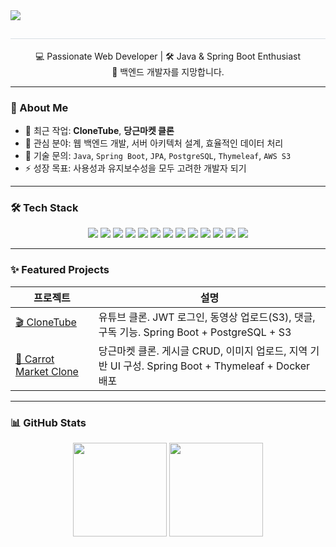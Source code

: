<img src="https://capsule-render.vercel.app/api?type=waving&color=0:ffdbdb,100:ffa8a8&height=180&text=Hi%20there%20👋%20I'm%20Suyun%20Lee!&animation=fadeIn&fontColor=383838&fontSize=40" />
</div>
<div align= "center"> 
<h2 style="border-bottom: 1px solid #d8dee4; color: #282d33;">  </h2>  
<div style="font-weight: 700; font-size: 15px; text-align: center; color: #282d33;">  </div> 
</div>


<p align="center">
  💻 Passionate Web Developer | 🛠️ Java & Spring Boot Enthusiast <br/>
  🌱 백엔드 개발자를 지망합니다.
</p>

---

### 🚀 About Me

- 🔭 최근 작업: **CloneTube**, **당근마켓 클론**
- 🌱 관심 분야: 웹 백엔드 개발, 서버 아키텍처 설계, 효율적인 데이터 처리
- 💬 기술 문의: `Java`, `Spring Boot`, `JPA`, `PostgreSQL`, `Thymeleaf`, `AWS S3`
- ⚡ 성장 목표: 사용성과 유지보수성을 모두 고려한 개발자 되기

---

### 🛠️ Tech Stack

<div align="center">

<!-- Backend -->
<img src="https://img.shields.io/badge/Java-007396?style=flat-square&logo=openjdk&logoColor=white"/>
<img src="https://img.shields.io/badge/Spring Boot-6DB33F?style=flat-square&logo=spring&logoColor=white"/>
<img src="https://img.shields.io/badge/JPA-59666C?style=flat-square&logo=hibernate&logoColor=white"/>
<img src="https://img.shields.io/badge/PostgreSQL-336791?style=flat-square&logo=postgresql&logoColor=white"/>

<!-- Frontend -->
<img src="https://img.shields.io/badge/HTML5-E34F26?style=flat-square&logo=html5&logoColor=white"/>
<img src="https://img.shields.io/badge/CSS3-1572B6?style=flat-square&logo=css3&logoColor=white"/>
<img src="https://img.shields.io/badge/JavaScript-F7DF1E?style=flat-square&logo=javascript&logoColor=black"/>
<img src="https://img.shields.io/badge/Thymeleaf-005F0F?style=flat-square&logo=thymeleaf&logoColor=white"/>

<!-- Infra -->
<img src="https://img.shields.io/badge/AWS EC2-232F3E?style=flat-square&logo=amazonaws&logoColor=white"/>
<img src="https://img.shields.io/badge/AWS S3-569A31?style=flat-square&logo=amazonaws&logoColor=white"/>
<img src="https://img.shields.io/badge/Docker-2496ED?style=flat-square&logo=docker&logoColor=white"/>
<img src="https://img.shields.io/badge/GitHub-181717?style=flat-square&logo=github&logoColor=white"/>

<!-- Etc -->
<img src="https://img.shields.io/badge/C-00599C?style=flat-square&logo=c&logoColor=white"/>

</div>

---

### ✨ Featured Projects

| 프로젝트 | 설명 |
|----------|------|
| [🎬 CloneTube](https://github.com/suyunlee/CloneTube) | 유튜브 클론. JWT 로그인, 동영상 업로드(S3), 댓글, 구독 기능. Spring Boot + PostgreSQL + S3 |
| [🛒 Carrot Market Clone](https://github.com/suyunlee/carrotmarket_clone) | 당근마켓 클론. 게시글 CRUD, 이미지 업로드, 지역 기반 UI 구성. Spring Boot + Thymeleaf + Docker 배포 |

---

### 📊 GitHub Stats

<div align="center">
  <img src="https://github-readme-stats.vercel.app/api?username=suyunlee&show_icons=true&theme=tokyonight&hide_title=true&cache_seconds=3600" height="150"/>
  <img src="https://github-readme-stats.vercel.app/api/top-langs/?username=suyunlee&layout=compact&theme=tokyonight&cache_seconds=3600" height="150"/>
</div>
